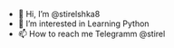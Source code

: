 - 👋 Hi, I’m @stirelshka8
- 👀 I’m interested in Learning Python
- 📫 How to reach me Telegramm @stirel

<!---
stirelshka8/stirelshka8 is a ✨ special ✨ repository because its `README.md` (this file) appears on your GitHub profile.
You can click the Preview link to take a look at your changes.
--->
